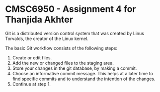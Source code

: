 # CMSC6950 - Assignment 4 for Thanjida Akhter

Git is a distributed version control system that was created by
Linus Torvalds, the creator of the Linux kernel.


The basic Git workflow consists of the following steps:
1. Create or edit files.
2. Add the new or changed files to the staging area.
3. Store your changes in the git database, by making a commit.
4. Choose an informative commit message. This helps at a later time to find
specific commits and to understand the intention of the changes.
5. Continue at step 1.

